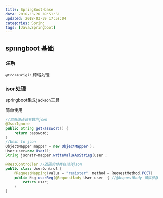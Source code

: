 ```yaml
---
title: SpringBoot-base
date: 2018-03-28 18:51:50
updated: 2018-03-29 17:59:04
categories: Spring
tags: [Java,Springboot]
---
```


## springboot 基础

### 注解

`@CrossOrigin` 跨域处理

### json处理

springboot集成`jackson`工具

简单使用

```java
//忽略编译该参数为json    
@JsonIgnore 
public String getPassword() {
    return password;
}
//bean to json
ObjectMapper mapper = new ObjectMapper();
User user=new User();
String jsonstr=mapper.writeValueAsString(user);

@RestController //返回实体类自动转json
public class UserControl {
    @RequestMapping(value = "register", method = RequestMethod.POST)
    public Msg userReg(@RequestBody User user) { //@RequestBody 请求参数为json自动转换实体类
        return user;
    }
}

```



